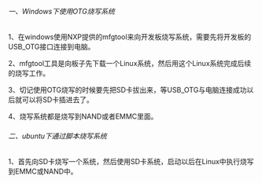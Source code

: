 ###### 一、Windows下使用OTG烧写系统

1、在windows使用NXP提供的mfgtool来向开发板烧写系统，需要先将开发板的USB_OTG接口连接到电脑。

2、mfgtool工具是向板子先下载一个Linux系统，然后用这个Linux系统完成后续的烧写工作。

3、切记使用OTG烧写的时候要先把SD卡拔出来，等USB_OTG与电脑连接成功以后就可以将SD卡插进去了。

4、烧写系统都是烧写到NAND或者EMMC里面。

###### 二、ubuntu下通过脚本烧写系统

1、首先向SD卡烧写一个系统，然后使用SD卡系统，启动以后在Linux中执行烧写到EMMC或NAND中。